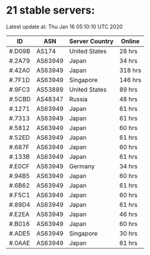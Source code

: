 # 21 stable servers:

Latest update at: Thu Jan 16 05:10:10 UTC 2020

| ID | ASN | Server Country | Online |
| -- | --- | -------------- | ------ |
| #.D09B | AS174 | United States | 28 hrs |
| #.2A79 | AS63949 | Japan | 34 hrs |
| #.42A0 | AS63949 | Japan | 318 hrs |
| #.7F1D | AS63949 | Singapore | 146 hrs |
| #.9FC3 | AS53889 | United States | 89 hrs |
| #.5CBD | AS48347 | Russia | 48 hrs |
| #.1271 | AS63949 | Japan | 61 hrs |
| #.7313 | AS63949 | Japan | 61 hrs |
| #.5812 | AS63949 | Japan | 60 hrs |
| #.52ED | AS63949 | Japan | 61 hrs |
| #.687F | AS63949 | Japan | 60 hrs |
| #.133B | AS63949 | Japan | 61 hrs |
| #.E0CF | AS63949 | Germany | 34 hrs |
| #.94B5 | AS63949 | Japan | 60 hrs |
| #.6B62 | AS63949 | Japan | 61 hrs |
| #.F5C1 | AS63949 | Japan | 60 hrs |
| #.89D4 | AS63949 | Japan | 61 hrs |
| #.E2EA | AS63949 | Japan | 46 hrs |
| #.B016 | AS63949 | Japan | 60 hrs |
| #.ADE5 | AS63949 | Singapore | 30 hrs |
| #.0AAE | AS63949 | Japan | 61 hrs |

